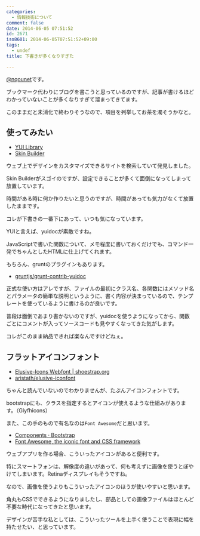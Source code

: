 ```yaml
---
categories:
  - 情報技術について
comment: false
date: 2014-06-05 07:51:52
id: 2671
iso8601: 2014-06-05T07:51:52+09:00
tags:
  - undef
title: 下書きが多くなりすぎた

---
```


<p><a href="https://twitter.com/nqounet">@nqounet</a>です。</p>

<p>ブックマーク代わりにブログを書こうと思っているのですが、記事が書けるほどわかっていないことが多くなりすぎて溜まってきてます。</p>

<p>このままだと未消化で終わりそうなので、項目を列挙してお茶を濁そうかなと。</p>



<h2>使ってみたい</h2>

<ul>
<li><a href="http://yuilibrary.com/">YUI Library</a></li>
<li><a href="http://yui.github.io/skinbuilder/">Skin Builder</a></li>
</ul>

<p>ウェブ上でデザインをカスタマイズできるサイトを検索していて発見しました。</p>

<p>Skin Builderがスゴイのですが、設定できることが多くて面倒になってしまって放置しています。</p>

<p>時間がある時に何か作りたいと思うのですが、時間があっても気力がなくて放置したままです。</p>

<p>コレが下書きの一番下にあって、いつも気になっています。</p>

<p>YUIと言えば、yuidocが素敵ですね。</p>

<p>JavaScriptで書いた関数について、メモ程度に書いておくだけでも、コマンド一発でちゃんとしたHTMLに仕上げてくれます。</p>

<p>もちろん、gruntのプラグインもあります。</p>

<ul>
<li><a href="https://github.com/gruntjs/grunt-contrib-yuidoc">gruntjs/grunt-contrib-yuidoc</a></li>
</ul>

<p>正式な使い方はアレですが、ファイルの最初にクラス名、各関数にはメソッド名とパラメータの簡単な説明というように、書く内容が決まっているので、テンプレートを使っているように書けるのが良いです。</p>

<p>普段は面倒であまり書かないのですが、yuidocを使うようになってから、関数ごとにコメントが入ってソースコードも見やすくなってきた気がします。</p>

<p>コレがこのまま納品できれば楽なんですけどねぇ。</p>

<h2>フラットアイコンフォント</h2>

<ul>
<li><a href="http://shoestrap.org/downloads/elusive-icons-webfont/">Elusive-Icons Webfont | shoestrap.org</a></li>
<li><a href="https://github.com/aristath/elusive-iconfont">aristath/elusive-iconfont</a></li>
</ul>

<p>ちゃんと読んでいないのでわかりませんが、たぶんアイコンフォントです。</p>

<p>bootstrapにも、クラスを指定するとアイコンが使えるような仕組みがあります。（Glyfhicons）</p>

<p>また、この手のもので有名なのは<code>Font Awesome</code>だと思います。</p>

<ul>
<li><a href="http://getbootstrap.com/components/#glyphicons">Components · Bootstrap</a></li>
<li><a href="http://fortawesome.github.io/Font-Awesome/">Font Awesome, the iconic font and CSS framework</a></li>
</ul>

<p>ウェブアプリを作る場合、こういったアイコンがあると便利です。</p>

<p>特にスマートフォンは、解像度の違いがあって、何も考えずに画像を使うとぼやけてしまいます。Retinaディスプレイもそうですね。</p>

<p>なので、画像を使うよりもこういったアイコンのほうが使いやすいと思います。</p>

<p>角丸もCSSでできるようになりましたし、部品としての画像ファイルはほとんど不要な時代になってきたと思います。</p>

<p>デザインが苦手な私としては、こういったツールを上手く使うことで表現に幅を持たせたい、と思っています。</p>
    	